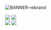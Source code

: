 ![BANNER-rebrand](https://user-images.githubusercontent.com/107286254/211714505-b1563e85-9a6f-4af0-a2c3-0d47fdf5e3ef.jpg)

<div>
<img align="center" src="https://github-readme-stats.vercel.app/api?username=Monredo&theme=swift&show_icons=true">
<img align="center" src="https://github-readme-stats.vercel.app/api/top-langs/?username=Monredo&theme=swift">
</div>

<div>
<img align="center" src="https://github-readme-stats.vercel.app/api/pin/?username=Monredo&repo=scrolltello&theme=swift">
<img align="center" src="https://github-readme-stats.vercel.app/api/pin/?username=Monredo&repo=Eurolate&theme=swift">
</div>

